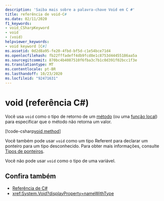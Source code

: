 ```yaml
---
description: 'Saiba mais sobre a palavra-chave Void em C #'
title: referência de void-C#
ms.date: 02/11/2020
f1_keywords:
- void_CSharpKeyword
- void
- (void)
helpviewer_keywords:
- void keyword [C#]
ms.assetid: 0d2d8a95-fe20-4fbd-bf5d-c1e54bce71d4
ms.openlocfilehash: fb22fffadeff4db9fcd8e1c8753d44455186aa5a
ms.sourcegitcommit: 870bc4b4087510f6fba3c7b1c0d391f02bcc1f3e
ms.translationtype: MT
ms.contentlocale: pt-BR
ms.lasthandoff: 10/23/2020
ms.locfileid: "92471631"
---
```

# <a name="void-c-reference"></a>void (referência C#)

Você usa `void` como o tipo de retorno de um [método](../../programming-guide/classes-and-structs/methods.md) (ou uma [função local](../../programming-guide/classes-and-structs/local-functions.md)) para especificar que o método não retorna um valor.

[!code-csharp[void method](snippets/shared/VoidType.cs#VoidExample)]

Você também pode usar `void` como um tipo Referent para declarar um ponteiro para um tipo desconhecido. Para obter mais informações, consulte [Tipos de ponteiros](../../programming-guide/unsafe-code-pointers/pointer-types.md).

Você não pode usar `void` como o tipo de uma variável.

## <a name="see-also"></a>Confira também

- [Referência de C#](../index.md)
- <xref:System.Void?displayProperty=nameWithType>

